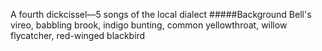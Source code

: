 A fourth dickcissel—5 songs of the local dialect
#####Background
Bell's vireo, babbling brook, indigo bunting, common yellowthroat, willow flycatcher, red-winged blackbird
